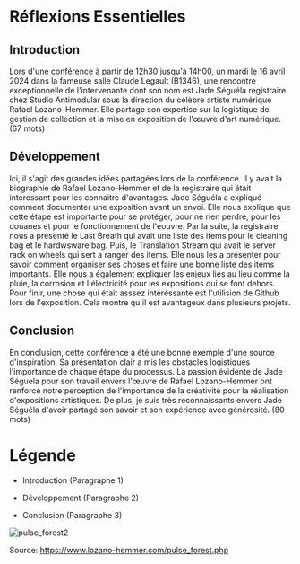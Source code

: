# Réflexions Essentielles

## Introduction
Lors d'une conférence à partir de 12h30 jusqu'à 14h00, un mardi le 16 avril 2024 dans la fameuse salle Claude Legault (B1346), une rencontre exceptionnelle  de l'intervenante dont son nom est Jade Séguéla registraire chez Studio Antimodular sous la direction du célèbre artiste numérique Rafael Lozano-Hemmer. Elle partage son expertise sur la logistique de gestion de collection et la mise en exposition de l'œuvre d'art numérique. (67 mots) 

## Développement
Ici, il s'agit des grandes idées partagées lors de la conférence. Il y avait la biographie de Rafael Lozano-Hemmer et de la registraire qui était intéressant pour les connaitre d'avantages. Jade Séguéla a expliqué comment documenter une exposition avant un envoi. Elle nous explique que cette étape est importante pour se protéger, pour ne rien perdre, pour les douanes et pour le fonctionnement de l'eouvre. Par la suite, la registraire nous a présenté le Last Breath qui avait une liste des items pour le cleaning bag et le hardwsware bag. Puis, le Translation Stream qui avait le server rack on wheels qui sert a ranger des items. Elle nous les a présenter pour savoir comment organiser ses choses et faire une bonne liste des items importants. Elle nous a également expliquer les enjeux liés au lieu comme la pluie, la corrosion et l'électricité pour les expositions qui se font dehors. Pour finir, une chose qui était asssez intéréssante est l'utilision de Github lors de l'exposition. Cela montre qu'il est avantageux dans plusieurs projets.


## Conclusion
En conclusion, cette conférence a été une bonne exemple d'une source d'inspiration. Sa présentation clair a mis les obstacles logistiques l'importance de chaque étape du processus. La passion évidente de Jade Séguela pour son travail envers l'œuvre de Rafael Lozano-Hemmer ont renforcé notre perception de l'importance de la créativité pour la réalisation d'expositions artistiques. De plus, je suis très reconnaissants envers Jade Séguéla d'avoir partagé son savoir et son expérience avec générosité. (80 mots)   

# Légende 

- Introduction (Paragraphe 1)            

- Développement (Paragraphe 2)

- Conclusion (Paragraphe 3)

![pulse_forest2](https://github.com/Jad2087/H24_V11_inspirations_SALOUMI/assets/142918288/ee99538c-83e3-4bb7-b629-bbc5cfe2a3f0)


Source: https://www.lozano-hemmer.com/pulse_forest.php
